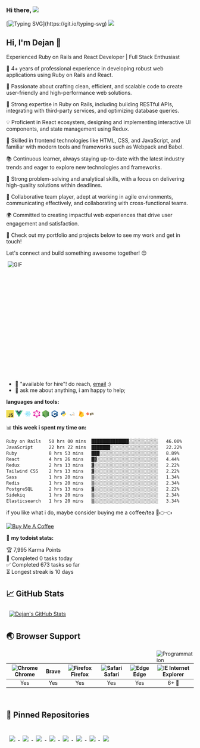 ### Hi there, <img src="https://media.giphy.com/media/hvRJCLFzcasrR4ia7z/giphy.gif" width="25px">
[![Typing SVG](https://readme-typing-svg.herokuapp.com?color=%23dc143c&lines=Add+one+star+quikly.Thank+You!)](https://git.io/typing-svg)
![](https://visitor-badge.glitch.me/badge?page_id=DeVuDeveloper.DeVuDeveloper)
## Hi, I'm Dejan 👋 

Experienced Ruby on Rails and React Developer | Full Stack Enthusiast

🚀 4+ years of professional experience in developing robust web applications using Ruby on Rails and React.

🌟 Passionate about crafting clean, efficient, and scalable code to create user-friendly and high-performance web solutions.

💼 Strong expertise in Ruby on Rails, including building RESTful APIs, integrating with third-party services, and optimizing database queries.

💡 Proficient in React ecosystem, designing and implementing interactive UI components, and state management using Redux.

🔧 Skilled in frontend technologies like HTML, CSS, and JavaScript, and familiar with modern tools and frameworks such as Webpack and Babel.

📚 Continuous learner, always staying up-to-date with the latest industry trends and eager to explore new technologies and frameworks.

💪 Strong problem-solving and analytical skills, with a focus on delivering high-quality solutions within deadlines.

🤝 Collaborative team player, adept at working in agile environments, communicating effectively, and collaborating with cross-functional teams.

🌍 Committed to creating impactful web experiences that drive user engagement and satisfaction.

🔗 Check out my portfolio and projects below to see my work and get in touch!

Let's connect and build something awesome together! 😊





  <img align="right" alt="GIF" src="https://github.com/abhisheknaiidu/abhisheknaiidu/blob/master/code.gif?raw=true" width="500" height="320" />
  
- 💼 "available for hire"! do reach, [email](mailto:dejanvu.developer@@gmail.com) :)
- 💬 ask me about anything, i am happy to help;

**languages and tools:**  

<code><img height="20" src="https://raw.githubusercontent.com/github/explore/80688e429a7d4ef2fca1e82350fe8e3517d3494d/topics/javascript/javascript.png"></code>
<code><img height="20" src="https://raw.githubusercontent.com/github/explore/80688e429a7d4ef2fca1e82350fe8e3517d3494d/topics/vue/vue.png"></code>
<code><img height="20" src="https://raw.githubusercontent.com/github/explore/80688e429a7d4ef2fca1e82350fe8e3517d3494d/topics/react/react.png"></code>
<code><img height="20" src="https://raw.githubusercontent.com/github/explore/5c058a388828bb5fde0bcafd4bc867b5bb3f26f3/topics/graphql/graphql.png"></code>
<code><img height="20" src="https://raw.githubusercontent.com/github/explore/80688e429a7d4ef2fca1e82350fe8e3517d3494d/topics/nodejs/nodejs.png"></code>
<code><img height="20" src="https://raw.githubusercontent.com/github/explore/80688e429a7d4ef2fca1e82350fe8e3517d3494d/topics/cpp/cpp.png"></code>
<code><img height="20" src="https://raw.githubusercontent.com/github/explore/80688e429a7d4ef2fca1e82350fe8e3517d3494d/topics/python/python.png"></code>
<code><img height="20" src="https://raw.githubusercontent.com/github/explore/80688e429a7d4ef2fca1e82350fe8e3517d3494d/topics/mysql/mysql.png"></code>
<code><img height="20" src="https://raw.githubusercontent.com/github/explore/80688e429a7d4ef2fca1e82350fe8e3517d3494d/topics/firebase/firebase.png"></code>
<code><img height="20" src="https://raw.githubusercontent.com/github/explore/80688e429a7d4ef2fca1e82350fe8e3517d3494d/topics/git/git.png"></code>

📊 **this week i spent my time on:**
<!--START_SECTION:waka-->
```text
Ruby on Rails   50 hrs 00 mins  ██████████████░░░░░░░░░░░   46.00%
JavaScript      22 hrs 22 mins  ███████░░░░░░░░░░░░░░░░░░   22.22%
Ruby            8 hrs 53 mins   ███░░░░░░░░░░░░░░░░░░░░░░   8.89%
React           4 hrs 26 mins   █▓░░░░░░░░░░░░░░░░░░░░░░░   4.44%
Redux           2 hrs 13 mins   ▓░░░░░░░░░░░░░░░░░░░░░░░░   2.22%
Tailwind CSS    2 hrs 13 mins   ▓░░░░░░░░░░░░░░░░░░░░░░░░   2.22%
Sass            1 hrs 20 mins   ▒░░░░░░░░░░░░░░░░░░░░░░░░   1.34%
Redis           1 hrs 20 mins   ▒░░░░░░░░░░░░░░░░░░░░░░░░   2.34%
PostgreSQL      2 hrs 13 mins   ▓░░░░░░░░░░░░░░░░░░░░░░░░   2.22%
Sidekiq         1 hrs 20 mins   ▒░░░░░░░░░░░░░░░░░░░░░░░░   2.34%
Elasticsearch   1 hrs 20 mins   ▒░░░░░░░░░░░░░░░░░░░░░░░░   3.34%
```
<!--END_SECTION:waka-->



if you like what i do, maybe consider buying me a coffee/tea 🥺👉👈

<a href="https://www.buymeacoffee.com/drvu47K" target="_blank"><img src="https://cdn.buymeacoffee.com/buttons/v2/default-red.png" alt="Buy Me A Coffee" width="150" ></a>

🚧 **my todoist stats:**
<!-- TODO-IST:START -->
🏆  7,995 Karma Points           
🌸  Completed 0 tasks today           
✅  Completed 673 tasks so far           
⏳  Longest streak is 10 days
<!-- TODO-IST:END -->

## &#x1f4c8; GitHub Stats

<a href="https://github.com/DeVuDeveloper">
  <img align="center" style="margin:0.5rem" src="https://github-readme-stats.vercel.app/api?username=DeVuDeveloper&show_icons=true&line_height=27&count_private=true&title_color=ffffff&text_color=c9cacc&icon_color=4AB097&bg_color=1A2B34" alt="Dejan's GitHub Stats" />
</a>

## 🌏 Browser Support

<img align="right" src="https://i.giphy.com/media/26ufdipQqU2lhNA4g/giphy.webp" alt="Programmation" width="100" />

| <img src="https://user-images.githubusercontent.com/1215767/34348387-a2e64588-ea4d-11e7-8267-a43365103afe.png" alt="Chrome" width="16px" height="16px" /> Chrome | Brave | <img src="https://user-images.githubusercontent.com/1215767/34348383-9e7ed492-ea4d-11e7-910c-03b39d52f496.png" alt="Firefox" width="16px" height="16px" /> Firefox | <img src="https://user-images.githubusercontent.com/1215767/34348394-a981f892-ea4d-11e7-9156-d128d58386b9.png" alt="Safari" width="16px" height="16px" /> Safari | <img src="https://user-images.githubusercontent.com/1215767/34348380-93e77ae8-ea4d-11e7-8696-9a989ddbbbf5.png" alt="Edge" width="16px" height="16px" /> Edge | <img src="https://user-images.githubusercontent.com/1215767/34348590-250b3ca2-ea4f-11e7-9efb-da953359321f.png" alt="IE" width="16px" height="16px" /> Internet Explorer |
| :---------: | :---------: | :---------: | :---------: | :---------: | :---------: |
| Yes | Yes | Yes | Yes | Yes | 6+ 🤣 |

<br />
  
  ## 📌 Pinned Repositories

<br>


<a href="https://github.com/DeVuDeveloper/bank-app-rails">
  <img align="center" style="margin:0.5rem" src="https://github-readme-stats.vercel.app/api/pin/?username=DeVuDeveloper&repo=bank-app-rails&title_color=ffffff&text_color=c9cacc&icon_color=4AB197&bg_color=1A2B34" />
</a>

<a href="https://github.com/DeVuDeveloper/restaurants-app-rails">
  <img align="center" style="margin:0.5rem" src="https://github-readme-stats.vercel.app/api/pin/?username=DeVuDeveloper&repo=restaurants-app-rails&title_color=ffffff&text_color=c9cacc&icon_color=4AB197&bg_color=1A2B34" />
</a>


<a href="https://github.com/DeVuDeveloper/react-alexa">
  <img align="center" style="margin:0.5rem" src="https://github-readme-stats.vercel.app/api/pin/?username=DeVuDeveloper&repo=react-alexa&title_color=ffffff&text_color=c9cacc&icon_color=4AB197&bg_color=1A2B34" />
</a>

<a href="https://github.com/DeVuDeveloper/login-fb-phone">
  <img align="center" style="margin:0.5rem" src="https://github-readme-stats.vercel.app/api/pin/?username=DeVuDeveloper&repo=login-fb-phone&title_color=ffffff&text_color=c9cacc&icon_color=4AB197&bg_color=1A2B34" />
</a>

<a href="https://github.com/DeVuDeveloper/top-fashion">
  <img align="center" style="margin:0.5rem" src="https://github-readme-stats.vercel.app/api/pin/?username=DeVuDeveloper&repo=top-fashion&title_color=ffffff&text_color=c9cacc&icon_color=4AB197&bg_color=1A2B34" />
</a>

<a href="https://github.com/DeVuDeveloper/react-native-app">
  <img align="center" style="margin:0.5rem" src="https://github-readme-stats.vercel.app/api/pin/?username=DeVuDeveloper&repo=react-native-app&title_color=ffffff&text_color=c9cacc&icon_color=4AB197&bg_color=1A2B34" />
</a>

<a href="https://github.com/DeVuDeveloper/front-end-rent-a-car">
  <img align="center" style="margin:0.5rem" src="https://github-readme-stats.vercel.app/api/pin/?username=DeVuDeveloper&repo=front-end-rent-a-car&title_color=ffffff&text_color=c9cacc&icon_color=4AB197&bg_color=1A2B34" />
</a>
<a href="https://github.com/DeVuDeveloper/hospital">
  <img align="center" style="margin:0.5rem" src="https://github-readme-stats.vercel.app/api/pin/?username=DeVuDeveloper&repo=hospital&title_color=ffffff&text_color=c9cacc&icon_color=4AB197&bg_color=1A2B34" />
</a>
